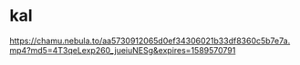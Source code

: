 # kal

https://chamu.nebula.to/aa5730912065d0ef34306021b33df8360c5b7e7a.mp4?md5=4T3qeLexp260_jueiuNESg&expires=1589570791
